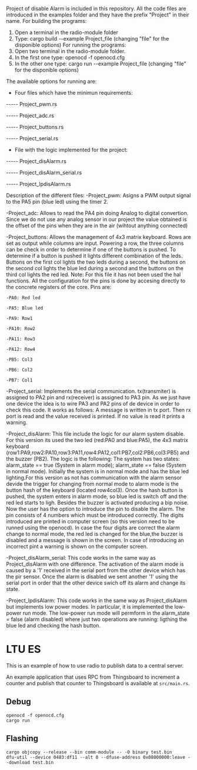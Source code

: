 Project of disable Alarm is included in this repository.
All the code files are introduced in the examples folder and they have the prefix "Project" in their name.
For building the programs:
1) Open a terminal in the radio-module folder
2) Type: cargo build --example Project_file   (changing "file" for the disponible options)
For running the programs:
1) Open two terminal in the radio-module folder.
2) In the first one type: openocd -f openocd.cfg
3) In the other one type: cargo run --example Project_file    (changing "file" for the disponible options)

The available options for running are:
- Four files which have the minimun requirements:

----- Project_pwm.rs

----- Project_adc.rs

----- Project_buttons.rs

----- Project_serial.rs

- File with the logic implemented for the project:

----- Project_disAlarm.rs

----- Project_disAlarm_serial.rs

----- Project_lpdisAlarm.rs


Description of the different files:
-Project_pwm: Asigns a PWM output signal to the PA5 pin (blue led) using the timer 2.

-Project_adc: Allows to read the PA4 pin doing Analog to digital convertion. Since we do not use any analog sensor in our project the value obtained is the offset of the pins when they are in the air (wihtout anything connected)

-Project_buttons: Allows the management of 4x3 matrix keyboard. Rows are set as output while columns are input. Powering a row, the three columns can be check in order to determine if one of the buttons is pushed. To determine if a button is pushed it lights different combination of the leds. Buttons on the first col lights the two leds during a second, the buttons on the second col lights the blue led during a second and the buttons on the third col lights the red led.
Note: For this file  it has not been used the hal functions. All the configuration for the pins is done by accesing directly to the concrete registers of the core.
Pins are:

    -PA0: Red led
    
    -PA5: Blue led
    
    -PA9: Row1
    
    -PA10: Row2
    
    -PA11: Row3
    
    -PA12: Row4
    
    -PB5: Col3
    
    -PB6: Col2
    
    -PB7: Col1
    
    
-Project_serial: Implements the serial communication. tx(transmiter) is assigned to PA2 pin and rx(receiver) is assigned to PA3 pin. As we just have one device the idea is to wire PA3 and PA2 pins of de device in order to check this code. It works as follows: A message is written in tx port. Then rx port is read and the value received is printed. If no value is read it prints a warning.

-Project_disAlarm: This file include the logic for our alarm system disable. For this version its used
the two led (red:PA0 and blue:PA5), the 4x3 matrix keyboard (row1:PA9,row2:PA10,row3:PA11,row4:PA12,col1:PB7,col2:PB6,col3:PB5) and the buzzer (PB2). The logic is the following:
The system has two states: alarm_state == true (System in alarm mode); alarm_state == false (System in normal mode). Initially the system is in normal mode and has the blue led lighting.For this version as not has communication with the alarm sensor devide the trigger for changing from normal mode to alarm mode is the button hash of the keyboard (located row4col3).
Once the hash button is pushed, the system enters in alarm mode, so blue led is switch off and the red led starts to ligh. Besides the buzzer is activated producing a bip noise. Now the user has the option to introduce the pin to disable the alarm. The pin consists of 4 numbers which must be introduced correctly. The digits introduced are printed in computer screen (so this version need to be runned using the openocd). In case the four digits are correct the alarm change to normal mode, the red led is changed for the blue,the buzzer is disabled and a message is shown in the screen. In case of introducing an incorrect pint a warning is shown on the computer screen.

-Project_disAlarm_serial: This code works in the same way as Project_disAlarm with one difference. The activation of the alarm mode is caused by a '1' received in the serial port from the other device which has the pir sensor. Once the alarm is disabled we sent another '1' using the serial port in order that the other device swich off its alarm and change its state.

-Project_lpdisAlarm: This code works in the same way as Project_disAlarm but implements low power modes. In particular, it is implemented the low-power run mode. The low-power run mode will permform in the alarm_state = false (alarm disabled) where just two operations are running: ligthing the blue led and checking the hash button.












# LTU ES

This is an example of how to use radio to publish data to a central server.

An example application that uses RPC from Thingsboard to increment a counter
and publish that counter to Thingsboard is available at `src/main.rs`.

## Debug
```
openocd -f openocd.cfg
cargo run
```

## Flashing
```
cargo objcopy --release --bin comm-module -- -O binary test.bin
dfu-util --device 0483:df11 --alt 0 --dfuse-address 0x08000000:leave --download test.bin
```
